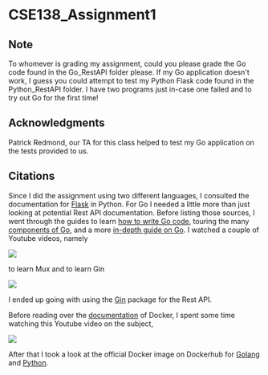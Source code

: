 # CSE138_Assignment1

## Note
To whomever is grading my assignment, could you please grade the Go code found in the Go_RestAPI folder please. If my Go application doesn't work, I guess you could attempt to test my Python Flask code found in the Python_RestAPI folder. I have two programs just in-case one failed and to try out Go for the first time!

## Acknowledgments
Patrick Redmond, our TA for this class helped to test my Go application on
the tests provided to us.

## Citations
Since I did the assignment using two different languages, I consulted the documentation for [Flask](https://flask.palletsprojects.com/en/1.1.x/) in Python. For Go I needed a little more than just looking at potential Rest API documentation. Before listing those sources, I went through the guides to learn [how to write Go code](https://golang.org/doc/code), touring the many [components of Go](https://golang.org/doc/), and a more [in-depth guide on Go](https://golang.org/doc/effective_go). I watched a couple of Youtube videos, namely 

<a href="https://www.youtube.com/watch?v=SonwZ6MF5BE&ab_channel=TraversyMedia"><img src="https://external-content.duckduckgo.com/iu/?u=https%3A%2F%2Fi.ytimg.com%2Fvi%2FSonwZ6MF5BE%2Fmaxresdefault.jpg&f=1&nofb=1" style="max-width: 100%"></a>

to learn Mux and to learn Gin

<a href="https://www.youtube.com/watch?v=LOn1GUsjOF4&list=WL&index=12&t=254s&ab_channel=DavidAlsh"><img src="https://external-content.duckduckgo.com/iu/?u=https%3A%2F%2Fi.ytimg.com%2Fvi%2FLOn1GUsjOF4%2Fmaxresdefault.jpg&f=1&nofb=1" style="max-width: 100%"></a>

I ended up going with using the [Gin](https://github.com/gin-gonic/gin) package for the Rest API.

Before reading over the [documentation](https://docs.docker.com/get-started/) of Docker, I spent some time watching this Youtube video on the subject,

<a href="https://www.youtube.com/watch?v=fqMOX6JJhGo&list=WL&index=10&t=1746s&ab_channel=freeCodeCamp.org"><img src="https://external-content.duckduckgo.com/iu/?u=https%3A%2F%2Fi.ytimg.com%2Fvi%2FfqMOX6JJhGo%2Fmaxresdefault.jpg&f=1&nofb=1" style="max-width: 100%"></a>

After that I took a look at the official Docker image on Dockerhub for [Golang](https://hub.docker.com/_/golang/) and [Python](https://hub.docker.com/_/python).